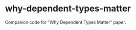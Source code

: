why-dependent-types-matter
==========================

Companion code for "Why Dependent Types Matter" paper.
